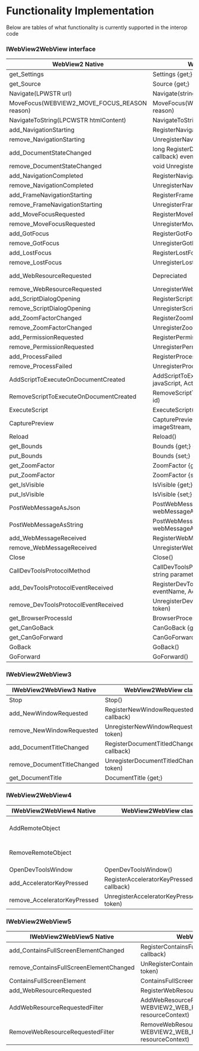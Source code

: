 # Functionality Implementation
Below are tables of what functionality is currently supported in the interop code

### IWebView2WebView interface

|WebView2 Native| WebView2WebView class | Notes|
|---|---|---|
|get_Settings | Settings {get;}   | Working  |
|get_Source | Source  {get;}| Working  |
|Navigate(LPWSTR url) | Navigate(string url)  | Working  |
|MoveFocus(WEBVIEW2_MOVE_FOCUS_REASON reason)| MoveFocus(WEBVIEW2_MOVE_FOCUS_REASON reason)  | Working |
|NavigateToString(LPCWSTR htmlContent)| NavigateToString(string htmlContent)  | Working  |
|add_NavigationStarting| RegisterNavigationStarting(Action<NavigationStartingEventArgs> callback)  | Working |
|remove_NavigationStarting| UnregisterNavigationStarting(long)  | Working |
|add_DocumentStateChanged| long RegisterDocumentStateChanged(Action<DocumentStateChangedEventArgs> callback) event | Working |
|remove_DocumentStateChanged| void UnregisterDocumentStateChanged(long token) | Working |
|add_NavigationCompleted| RegisterNavigationCompleted(Action<NavigationCompletedEventArgs> callback) | Working |
|remove_NavigationCompleted| UnregisterNavigationCompleted(long token) | Working |
|add_FrameNavigationStarting| RegisterFrameNavigationStarting(Action<NavigationStartingEventArgs> callback)  | Working |
|remove_FrameNavigationStarting| UnregisterFrameNavigationStarting(long token)  | Working |
|add_MoveFocusRequested| RegisterMoveFocusRequested(Action<MoveFocusRequestedEventArgs> callback) | Working |
|remove_MoveFocusRequested| UnregisterMoveFocusRequested(long token) | Working |
|add_GotFocus| RegisterGotFocus(Action<FocusChangedEventEventArgs> callback) | Working |
|remove_GotFocus| UnregisterGotFocus(long token) | Working |
|add_LostFocus| RegisterLostFocus(Action<FocusChangedEventEventArgs> callback)  | Working |
|remove_LostFocus| UnregisterLostFocus(long token)  | Working |
|add_WebResourceRequested| Depreciated  | Depreciated see IWebViewWebView5  |
|remove_WebResourceRequested| UnregisterWebResourceRequested(long token) | Working |
|add_ScriptDialogOpening| RegisterScriptDialogOpening(Action<ScriptDialogOpeningEventArgs> callback)   | Working |
|remove_ScriptDialogOpening| UnregisterScriptDialogOpening(long token)   | Working |
|add_ZoomFactorChanged| RegisterZoomFactorChanged(Action<ZoomFactorCompletedEventArgs> callback)  | Working |
|remove_ZoomFactorChanged| UnregisterZoomFactorChanged(long token)  | Working |
|add_PermissionRequested| RegisterPermissionRequested(Action<PermissionRequestedEventArgs> callback) | Working |
|remove_PermissionRequested| UnregisterPermissionRequested(long token) | Working |
|add_ProcessFailed| RegisterProcessFailed(Action<ProcessFailedEventArgs> callback) | Working |
|remove_ProcessFailed| UnregisterProcessFailed(long token) | Working |
|AddScriptToExecuteOnDocumentCreated | AddScriptToExecuteOnDocumentCreated(string javaScript, Action<AddScriptToExecuteOnDocumentCreatedCompletedEventArgs> callback)  | Working |
|RemoveScriptToExecuteOnDocumentCreated| RemoveScriptToExecuteOnDocumentCreated(string id)  | Working |
|ExecuteScript | ExecuteScript(string javaScript, Action<ExecuteScriptCompletedEventArgs> callback) | Working |
|CapturePreview| CapturePreview(imageFormat, Stream imageStream, Action<CapturePreviewCompletedArgs> callback)  | Working |
|Reload | Reload()  | Working  |
|get_Bounds| Bounds {get;} | Working |
|put_Bounds| Bounds {set;} | Working |
|get_ZoomFactor| ZoomFactor {get;}  | Working |
|put_ZoomFactor|  ZoomFactor {set;} | Working |
|get_IsVisible| IsVisible {get;}  | Working |
|put_IsVisible| IsVisible {set;} | Working |
|PostWebMessageAsJson | PostWebMessageAsJson(string webMessageAsJson) | Working |
|PostWebMessageAsString | PostWebMessageAsString(string webMessageAsString)  | Working |
|add_WebMessageReceived | RegisterWebMessageReceived(Action<WebMessageReceivedEventArgs> callback) | Working |
|remove_WebMessageReceived | UnregisterWebMessageReceived(long token) | Working  |
|Close | Close() | Working |
|CallDevToolsProtocolMethod | CallDevToolsProtocolMethod(string methodName, string parametersAsJson) | Working |
|add_DevToolsProtocolEventReceived | RegisterDevToolsProtocolEventReceived(string eventName, Action<DevToolsProtocolEventReceivedEventArgs> callback) | Working |
|remove_DevToolsProtocolEventReceived| UnregisterDevToolsProtocolEventReceived(long token) | Working |
|get_BrowserProcessId | BrowserProcessId {get;}  | Working |
|get_CanGoBack| CanGoBack {get;} | Working |
|get_CanGoForward| CanGoForward {get;}  | Working |
|GoBack| GoBack()  | Working |
|GoForward| GoForward() | Working |

### IWebView2WebView3

|IWebView2WebView3 Native|WebView2WebView class| Notes |
|---|---|---|
|Stop | Stop() | |
|add_NewWindowRequested| RegisterNewWindowRequested(Action<NewWindowRequestedEventArgs> callback) | Working |
|remove_NewWindowRequested| UnregisterNewWindowRequested(long token) | Working |
|add_DocumentTitleChanged| RegisterDocumentTitledChanged(Action<DocumentTitleChangedEventArgs> callback) | Working |
|remove_DocumentTitleChanged| UnregisterDocumentTitledChanged(long token) | Working |
|get_DocumentTitle| DocumentTitle {get;} | Working |


### IWebView2WebView4

|IWebView2WebView4 Native| WebView2WebView class |Tested|
|---|---|---|
|AddRemoteObject|  | Not implemented yet |
|RemoveRemoteObject|  | Not implemented yet |
|OpenDevToolsWindow| OpenDevToolsWindow()  | Working |
|add_AcceleratorKeyPressed| RegisterAcceleratorKeyPressed(Action<AcceleratorKeyPressedEventArgs> callback)  | Working |
|remove_AcceleratorKeyPressed| UnregisterAcceleratorKeyPressed(long token)  | Working |
  
### IWebView2WebView5

|IWebView2WebView5 Native| WebView2WebView class |Tested|
|---|---|---|
|add_ContainsFullScreenElementChanged| RegisterContainsFullScreenElementChanged(Action<ContainsFullScreenElementChangedEventArgs> callback) | Working |
|remove_ContainsFullScreenElementChanged| UnRegisterContainsFullScreenElementChanged(long token)  | Working |
|ContainsFullScreenElement| ContainsFullScreenElement {get;} | Working |
|add_WebResourceRequested| RegisterWebResourceRequested(Action<WebResourceRequestedEventArgs> callback)  | Working |
|AddWebResourceRequestedFilter| AddWebResourceRequestedFilter(string uri, WEBVIEW2_WEB_RESOURCE_CONTEXT resourceContext)  | Working |
|RemoveWebResourceRequestedFilter| RemoveWebResourceRequestedFilter(string uri, WEBVIEW2_WEB_RESOURCE_CONTEXT resourceContext)  | Working |
